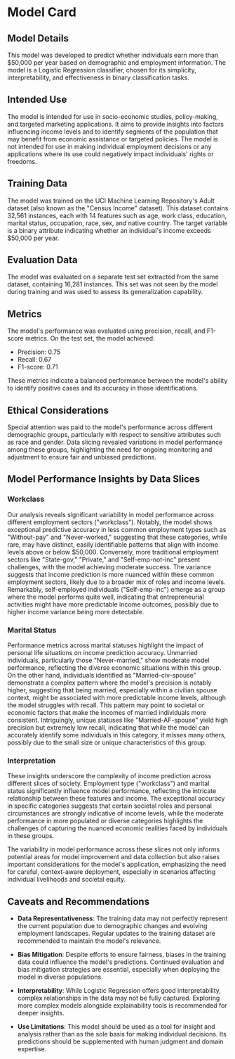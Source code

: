 # Model Card

## Model Details

This model was developed to predict whether individuals earn more than $50,000 per year 
based on demographic and employment information. The model is a Logistic Regression classifier, 
chosen for its simplicity, interpretability, and effectiveness in binary classification tasks.

## Intended Use

The model is intended for use in socio-economic studies, policy-making, and targeted marketing applications. 
It aims to provide insights into factors influencing income levels and to identify segments of the population 
that may benefit from economic assistance or targeted policies. The model is not intended for use in
making individual employment decisions or any applications where its use could negatively impact individuals' 
rights or freedoms.

## Training Data

The model was trained on the UCI Machine Learning Repository's Adult dataset (also known as the "Census Income" dataset). 
This dataset contains 32,561 instances, each with 14 features such as age, work class, 
education, marital status, occupation, race, sex, and native country. 
The target variable is a binary attribute indicating whether an individual's income exceeds $50,000 per year.

## Evaluation Data

The model was evaluated on a separate test set extracted from the same dataset,
containing 16,281 instances. This set was not seen by the model during training and was 
used to assess its generalization capability.

## Metrics
The model's performance was evaluated using precision, recall, and F1-score metrics. On the test set, the model achieved:

- Precision: 0.75
- Recall: 0.67
- F1-score: 0.71

These metrics indicate a balanced performance between the model's ability to identify
positive cases and its accuracy in those identifications.

## Ethical Considerations

Special attention was paid to the model's performance across different demographic groups, 
particularly with respect to sensitive attributes such as race and gender. 
Data slicing revealed variations in model performance among these groups, 
highlighting the need for ongoing monitoring and adjustment to ensure fair and unbiased predictions.


## Model Performance Insights by Data Slices

### Workclass

Our analysis reveals significant variability in model performance across different employment sectors ("workclass"). 
Notably, the model shows exceptional predictive accuracy in less common employment types such as
"Without-pay" and "Never-worked," suggesting that these categories, while rare, may have distinct, 
easily identifiable patterns that align with income levels above or below $50,000. Conversely, 
more traditional employment sectors like "State-gov," "Private," and "Self-emp-not-inc" present challenges, 
with the model achieving moderate success. The variance suggests that income prediction is more nuanced within 
these common employment sectors, likely due to a broader mix of roles and income levels.
Remarkably, self-employed individuals ("Self-emp-inc") emerge as a group where the model performs quite well, 
indicating that entrepreneurial activities might have more predictable income outcomes, possibly due to higher 
income variance being more detectable.

### Marital Status
Performance metrics across marital statuses highlight the impact of personal life situations on income prediction accuracy. 
Unmarried individuals, particularly those "Never-married," show moderate model performance, reflecting
the diverse economic situations within this group. On the other hand, individuals identified as "Married-civ-spouse"
demonstrate a complex pattern where the model's precision is notably higher, suggesting that being married, especially 
within a civilian spouse context, might be associated with more predictable income levels, although the model struggles 
with recall. This pattern may point to societal or economic factors that make the incomes of married individuals more 
consistent. Intriguingly, unique statuses like "Married-AF-spouse" yield high precision but extremely low recall, 
indicating that while the model can accurately identify some individuals in this category, it misses many others, 
possibly due to the small size or unique characteristics of this group.

### Interpretation
These insights underscore the complexity of income prediction across different slices of society. 
Employment type ("workclass") and marital status significantly influence model performance, reflecting 
the intricate relationship between these features and income. The exceptional accuracy in specific categories 
suggests that certain societal roles and personal circumstances are strongly indicative of income levels, 
while the moderate performance in more populated or diverse categories highlights the challenges of capturing the
 nuanced economic realities faced by individuals in these groups.

The variability in model performance across these slices not only informs potential areas for model improvement 
and data collection but also raises important considerations for the model's application, emphasizing the need for 
careful, context-aware deployment, especially in scenarios affecting individual livelihoods and societal equity.

## Caveats and Recommendations

- **Data Representativeness**: The training data may not perfectly represent the current population due 
to demographic changes and evolving employment landscapes. 
Regular updates to the training dataset are recommended to maintain the model's relevance.

- **Bias Mitigation**: Despite efforts to ensure fairness, biases in the training data could influence the model's predictions.
 Continued evaluation and bias mitigation strategies are essential, especially when deploying the model in diverse populations.

- **Interpretability**: While Logistic Regression offers good interpretability, 
complex relationships in the data may not be fully captured. 
Exploring more complex models alongside explainability tools is recommended for deeper insights.

- **Use Limitations**: This model should be used as a tool for insight and analysis rather than as the 
sole basis for making individual decisions. Its predictions should be supplemented with human judgment and domain expertise.
